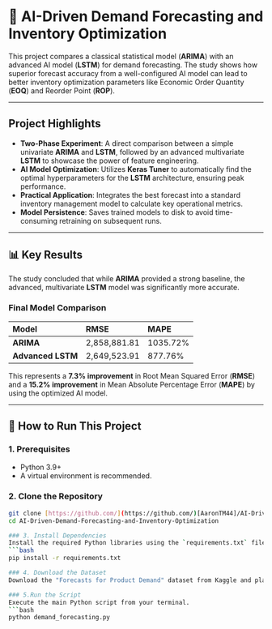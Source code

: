 # 🤖 AI-Driven Demand Forecasting and Inventory Optimization

This project compares a classical statistical model (**ARIMA**) with an advanced AI model (**LSTM**) for demand forecasting. The study shows how superior forecast accuracy from a well-configured AI model can lead to better inventory optimization parameters like Economic Order Quantity (**EOQ**) and Reorder Point (**ROP**).



---

## Project Highlights

* **Two-Phase Experiment**: A direct comparison between a simple univariate **ARIMA** and **LSTM**, followed by an advanced multivariate **LSTM** to showcase the power of feature engineering.
* **AI Model Optimization**: Utilizes **Keras Tuner** to automatically find the optimal hyperparameters for the **LSTM** architecture, ensuring peak performance.
* **Practical Application**: Integrates the best forecast into a standard inventory management model to calculate key operational metrics.
* **Model Persistence**: Saves trained models to disk to avoid time-consuming retraining on subsequent runs.

---

## 📊 Key Results

The study concluded that while **ARIMA** provided a strong baseline, the advanced, multivariate **LSTM** model was significantly more accurate.

### Final Model Comparison

| Model           | RMSE           | MAPE      |
| :-------------- | :------------- | :-------- |
| **ARIMA** | 2,858,881.81   | 1035.72%  |
| **Advanced LSTM** | 2,649,523.91   | 877.76%   |

This represents a **7.3% improvement** in Root Mean Squared Error (**RMSE**) and a **15.2% improvement** in Mean Absolute Percentage Error (**MAPE**) by using the optimized AI model.

---

## 🚀 How to Run This Project

### 1. Prerequisites
* Python 3.9+
* A virtual environment is recommended.

### 2. Clone the Repository
```bash
git clone [https://github.com/](https://github.com/)[AaronTM44]/AI-Driven-Demand-Forecasting-and-Inventory-Optimization.git
cd AI-Driven-Demand-Forecasting-and-Inventory-Optimization

### 3. Install Dependencies
Install the required Python libraries using the `requirements.txt` file.
```bash
pip install -r requirements.txt

### 4. Download the Dataset
Download the "Forecasts for Product Demand" dataset from Kaggle and place the Historical Product Demand.csv file in the root of the project directory.

### 5.Run the Script
Execute the main Python script from your terminal.
```bash
python demand_forecasting.py
